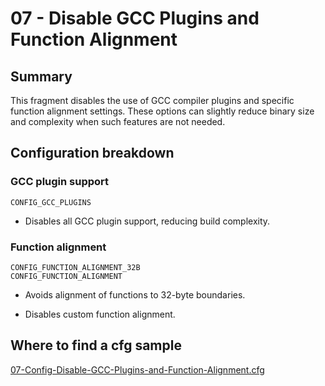 # 07 - Disable GCC Plugins and Function Alignment

## Summary

This fragment disables the use of GCC compiler plugins and specific function alignment settings. These options can slightly reduce binary size and complexity when such features are not needed.

## Configuration breakdown

### GCC plugin support

```none
CONFIG_GCC_PLUGINS
```

* Disables all GCC plugin support, reducing build complexity.

### Function alignment

```none
CONFIG_FUNCTION_ALIGNMENT_32B
CONFIG_FUNCTION_ALIGNMENT
```

* Avoids alignment of functions to 32-byte boundaries.

* Disables custom function alignment.

## Where to find a cfg sample

[07-Config-Disable-GCC-Plugins-and-Function-Alignment.cfg](../../beagle-board/6.6.32/packaging/07-Config-Disable-GCC-Plugins-and-Function-Alignment.cfg)

